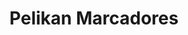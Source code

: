 ---
title: "Pelikan Marcadores"
url: /ciudad-autonoma-de-buenos-aires/pelikan-marcadores/
shop: Allgemein
---